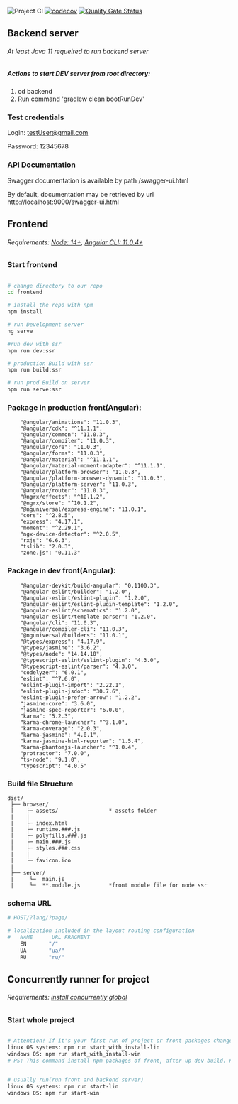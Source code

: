 ![Project CI](https://github.com/trip-companion/app/workflows/Project%20CI/badge.svg?branch=master)
[![codecov](https://codecov.io/gh/trip-companion/app/branch/master/graph/badge.svg?token=lIzJjepNeC)](https://codecov.io/gh/trip-companion/app)
[![Quality Gate Status](https://sonarcloud.io/api/project_badges/measure?project=trip-companion_app&metric=alert_status)](https://sonarcloud.io/dashboard?id=trip-companion_app)

## Backend server
###### At least Java 11 requeired to run backend server
##### Actions to start DEV server from root directory:
1. cd backend
2. Run command 'gradlew clean bootRunDev'
### Test credentials
Login: testUser@gmail.com

Password: 12345678

### API Documentation
Swagger documentation is available by path /swagger-ui.html

By default, documentation may be retrieved by url http://localhost:9000/swagger-ui.html

## Frontend
###### Requirements: [Node: 14+](https://nodejs.org/en/), [Angular CLI: 11.0.4+](https://cli.angular.io/)

### Start frontend
```bash

# change directory to our repo
cd frontend

# install the repo with npm
npm install

# run Development server
ng serve

#run dev with ssr
npm run dev:ssr

# production Build with ssr
npm run build:ssr

# run prod Build on server
npm run serve:ssr

```

### Package in production front(Angular): 
```
    "@angular/animations": "11.0.3",
    "@angular/cdk": "^11.1.1",
    "@angular/common": "11.0.3",
    "@angular/compiler": "11.0.3",
    "@angular/core": "11.0.3",
    "@angular/forms": "11.0.3",
    "@angular/material": "^11.1.1",
    "@angular/material-moment-adapter": "^11.1.1",
    "@angular/platform-browser": "11.0.3",
    "@angular/platform-browser-dynamic": "11.0.3",
    "@angular/platform-server": "11.0.3",
    "@angular/router": "11.0.3",
    "@ngrx/effects": "^10.1.2",
    "@ngrx/store": "^10.1.2",
    "@nguniversal/express-engine": "11.0.1",
    "cors": "^2.8.5",
    "express": "4.17.1",
    "moment": "^2.29.1",
    "ngx-device-detector": "^2.0.5",
    "rxjs": "6.6.3",
    "tslib": "2.0.3",
    "zone.js": "0.11.3"
```
### Package in dev front(Angular): 
```
    "@angular-devkit/build-angular": "0.1100.3",
    "@angular-eslint/builder": "1.2.0",
    "@angular-eslint/eslint-plugin": "1.2.0",
    "@angular-eslint/eslint-plugin-template": "1.2.0",
    "@angular-eslint/schematics": "1.2.0",
    "@angular-eslint/template-parser": "1.2.0",
    "@angular/cli": "11.0.3",
    "@angular/compiler-cli": "11.0.3",
    "@nguniversal/builders": "11.0.1",
    "@types/express": "4.17.9",
    "@types/jasmine": "3.6.2",
    "@types/node": "14.14.10",
    "@typescript-eslint/eslint-plugin": "4.3.0",
    "@typescript-eslint/parser": "4.3.0",
    "codelyzer": "6.0.1",
    "eslint": "^7.6.0",
    "eslint-plugin-import": "2.22.1",
    "eslint-plugin-jsdoc": "30.7.6",
    "eslint-plugin-prefer-arrow": "1.2.2",
    "jasmine-core": "3.6.0",
    "jasmine-spec-reporter": "6.0.0",
    "karma": "5.2.3",
    "karma-chrome-launcher": "^3.1.0",
    "karma-coverage": "2.0.3",
    "karma-jasmine": "4.0.1",
    "karma-jasmine-html-reporter": "1.5.4",
    "karma-phantomjs-launcher": "^1.0.4",
    "protractor": "7.0.0",
    "ts-node": "9.1.0",
    "typescript": "4.0.5"
```

### Build file Structure
```
dist/
 ├── browser/
 |    ├─ assets/                * assets folder
 |    |
 |    ├─ index.html
 |    ├─ runtime.###.js
 |    ├─ polyfills.###.js       
 |    ├─ main.###.js
 |    ├─ styles.###.css
 |    |
 |    └─ favicon.ico
 |
 ├── server/
 |     └─  main.js
 |     └─  **.module.js         *front module file for node ssr
```

### schema URL

```bash
# HOST/?lang/?page/

# localization included in the layout routing configuration
#   NAME      URL FRAGMENT
    EN       "/"
    UA       "ua/"
    RU       "ru/"   

```

## Concurrently runner for project
###### Requirements: [install concurrently global](https://www.npmjs.com/package/concurrently#install)

### Start whole project
```bash

# Attention! If it's your first run of project or front packages changed run this command:
linux OS systems: npm run start_with_install-lin
windows OS: npm run start_with_install-win
# PS: This command install npm packages of front, after up dev build. Parallels we run backend with command 'gradlew clean bootRunDev'


# usually run(run front and backend server)
linux OS systems: npm run start-lin
windows OS: npm run start-win

```